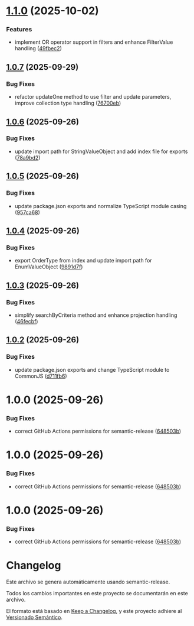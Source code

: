# [1.1.0](https://github.com/abejarano/ts-mongo-criteria/compare/v1.0.7...v1.1.0) (2025-10-02)


### Features

* implement OR operator support in filters and enhance FilterValue handling ([49fbec2](https://github.com/abejarano/ts-mongo-criteria/commit/49fbec28efd3fcad64b87ba2017ec5618a5286d2))

## [1.0.7](https://github.com/abejarano/ts-mongo-criteria/compare/v1.0.6...v1.0.7) (2025-09-29)

### Bug Fixes

- refactor updateOne method to use filter and update parameters, improve collection type handling ([76700eb](https://github.com/abejarano/ts-mongo-criteria/commit/76700ebedb52dc9320d12b1518d6866a61e18ee8))

## [1.0.6](https://github.com/abejarano/ts-mongo-criteria/compare/v1.0.5...v1.0.6) (2025-09-26)

### Bug Fixes

- update import path for StringValueObject and add index file for exports ([78a9bd2](https://github.com/abejarano/ts-mongo-criteria/commit/78a9bd219950c5c124249afb281484c39291dc56))

## [1.0.5](https://github.com/abejarano/ts-mongo-criteria/compare/v1.0.4...v1.0.5) (2025-09-26)

### Bug Fixes

- update package.json exports and normalize TypeScript module casing ([957ca68](https://github.com/abejarano/ts-mongo-criteria/commit/957ca68937244343b3aefec781c81ea4021fbb37))

## [1.0.4](https://github.com/abejarano/ts-mongo-criteria/compare/v1.0.3...v1.0.4) (2025-09-26)

### Bug Fixes

- export OrderType from index and update import path for EnumValueObject ([9891d7f](https://github.com/abejarano/ts-mongo-criteria/commit/9891d7f32444a902f6a2430470232eda6002ec15))

## [1.0.3](https://github.com/abejarano/ts-mongo-criteria/compare/v1.0.2...v1.0.3) (2025-09-26)

### Bug Fixes

- simplify searchByCriteria method and enhance projection handling ([46fecbf](https://github.com/abejarano/ts-mongo-criteria/commit/46fecbf43aa52b1e449e9233aae9b9751652f907))

## [1.0.2](https://github.com/abejarano/ts-mongo-criteria/compare/v1.0.1...v1.0.2) (2025-09-26)

### Bug Fixes

- update package.json exports and change TypeScript module to CommonJS ([d711fb6](https://github.com/abejarano/ts-mongo-criteria/commit/d711fb6e5bab3891a460e5f81efc3bb370e7989a))

# 1.0.0 (2025-09-26)

### Bug Fixes

- correct GitHub Actions permissions for semantic-release ([648503b](https://github.com/abejarano/ts-mongo-criteria/commit/648503b611c4d27ea7708c3d94e8107737a81027))

# 1.0.0 (2025-09-26)

### Bug Fixes

- correct GitHub Actions permissions for semantic-release ([648503b](https://github.com/abejarano/ts-mongo-criteria/commit/648503b611c4d27ea7708c3d94e8107737a81027))

# 1.0.0 (2025-09-26)

### Bug Fixes

- correct GitHub Actions permissions for semantic-release ([648503b](https://github.com/abejarano/ts-mongo-criteria/commit/648503b611c4d27ea7708c3d94e8107737a81027))

# Changelog

Este archivo se genera automáticamente usando semantic-release.

Todos los cambios importantes en este proyecto se documentarán en este archivo.

El formato está basado en [Keep a Changelog](https://keepachangelog.com/es-ES/1.0.0/),
y este proyecto adhiere al [Versionado Semántico](https://semver.org/lang/es/).

